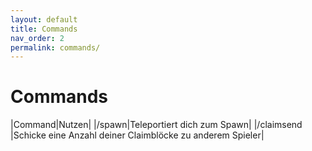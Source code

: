 ```yaml
---
layout: default
title: Commands
nav_order: 2
permalink: commands/
---
```


# Commands

|Command|Nutzen|
|/spawn|Teleportiert dich zum Spawn|
|/claimsend <Spieler> <Anzahl>|Schicke eine Anzahl deiner Claimblöcke zu anderem Spieler|
